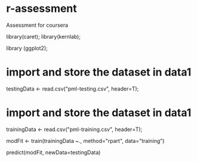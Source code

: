 # r-assessment
Assessment for coursera

library(caret);
library(kernlab);

library (ggplot2);
# import and store the dataset in data1
testingData <- read.csv("pml-testing.csv", header=T);

# import and store the dataset in data1
trainingData <- read.csv("pml-training.csv", header=T);


modFit <- train(trainingData ~., method="rpart", data="training")

predict(modFit, newData=testingData)
